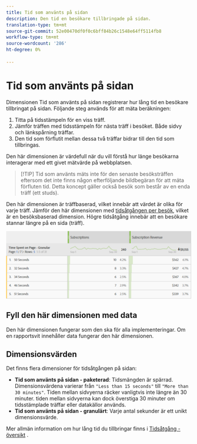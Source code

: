 ```yaml
---
title: Tid som använts på sidan
description: Den tid en besökare tillbringade på sidan.
translation-type: tm+mt
source-git-commit: 52e00470df0f0c6bff84b26c1548e64ff5114fb8
workflow-type: tm+mt
source-wordcount: '286'
ht-degree: 0%

---
```



# Tid som använts på sidan

Dimensionen Tid som använts på sidan registrerar hur lång tid en besökare tillbringat på sidan. Följande steg används för att mäta beräkningen:

1. Titta på tidsstämpeln för en viss träff.
2. Jämför träffen med tidsstämpeln för nästa träff i besöket. Både sidvy och länkspårning träffar.
3. Den tid som förflutit mellan dessa två träffar bidrar till den tid som tillbringas.

Den här dimensionen är värdefull när du vill förstå hur länge besökarna interagerar med ett givet mätvärde på webbplatsen.

>[!TIP] Tid som använts mäts inte för den senaste besöksträffen eftersom det inte finns någon efterföljande bildbegäran för att mäta förfluten tid. Detta koncept gäller också besök som består av en enda träff (ett studs).

Den här dimensionen är träffbaserad, vilket innebär att värdet är olika för varje träff. Jämför den här dimensionen med [tidsåtgången per besök](time-spent-per-visit.md), vilket är en besöksbaserad dimension. Högre tidsåtgång innebär att en besökare stannar längre på en sida (träff).

![Tid som använts på sidan](../metrics/assets/time-spent2.png)

## Fyll den här dimensionen med data

Den här dimensionen fungerar som den ska för alla implementeringar. Om en rapportsvit innehåller data fungerar den här dimensionen.

## Dimensionsvärden

Det finns flera dimensioner för tidsåtgången på sidan:

* **Tid som använts på sidan - paketerad**: Tidsmängden är spärrad. Dimensionsvärdena varierar från `"Less than 15 seconds"` till `"More than 30 minutes"`. Tiden mellan sidvyerna räcker vanligtvis inte längre än 30 minuter. tiden mellan sidvyerna kan dock överstiga 30 minuter om tidsstämplade träffar eller datakällor används.
* **Tid som använts på sidan - granulärt**: Varje antal sekunder är ett unikt dimensionsvärde.

Mer allmän information om hur lång tid du tillbringar finns i [Tidsåtgång - översikt](../metrics/time-spent.md) .
